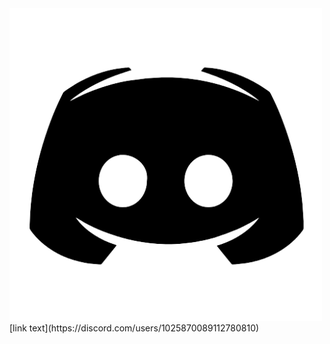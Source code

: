 <img src="discordicon.png" alt="discordicon" width="500" height="500">
[link text](https://discord.com/users/1025870089112780810)
